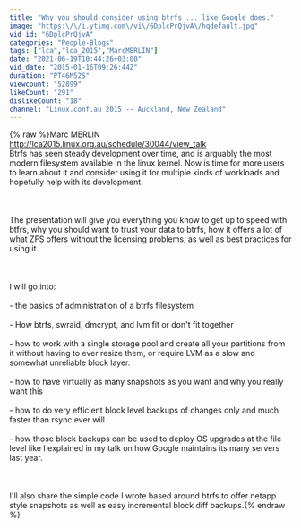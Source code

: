 ```yaml
---
title: "Why you should consider using btrfs ... like Google does."
image: "https:\/\/i.ytimg.com\/vi\/6DplcPrQjvA\/hqdefault.jpg"
vid_id: "6DplcPrQjvA"
categories: "People-Blogs"
tags: ["lca","lca_2015","MarcMERLIN"]
date: "2021-06-19T10:44:26+03:00"
vid_date: "2015-01-16T09:26:44Z"
duration: "PT46M52S"
viewcount: "52899"
likeCount: "291"
dislikeCount: "18"
channel: "Linux.conf.au 2015 -- Auckland, New Zealand"
---
```

{% raw %}Marc MERLIN<br /><a rel="nofollow" target="blank" href="http://lca2015.linux.org.au/schedule/30044/view_talk">http://lca2015.linux.org.au/schedule/30044/view_talk</a><br />Btrfs has seen steady development over time, and is arguably the most modern filesystem available in the linux kernel. Now is time for more users to learn about it and consider using it for multiple kinds of workloads and hopefully help with its development. <br /><br /><br /><br />The presentation will give you everything you know to get up to speed with btfrs, why you should want to trust your data to btrfs, how it offers a lot of what ZFS offers without the licensing problems, as well as best practices for using it.<br /><br /><br /><br />I will go into: <br /><br />- the basics of administration of a btrfs filesystem <br /><br />- How btrfs, swraid, dmcrypt, and lvm fit or don't fit together <br /><br />- how to work with a single storage pool and create all your partitions from it without having to ever resize them, or require LVM as a slow and somewhat unreliable block layer. <br /><br />- how to have virtually as many snapshots as you want and why you really want this <br /><br />- how to do very efficient block level backups of changes only and much faster than rsync ever will <br /><br />- how those block backups can be used to deploy OS upgrades at the file level like I explained in my talk on how Google maintains its many servers last year.<br /><br /><br /><br />I'll also share the simple code I wrote based around btrfs to offer netapp style snapshots as well as easy incremental block diff backups.{% endraw %}
